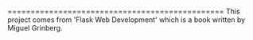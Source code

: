 ===============================================
This project comes from 'Flask Web Development'
which is a book written by Miguel Grinberg.
